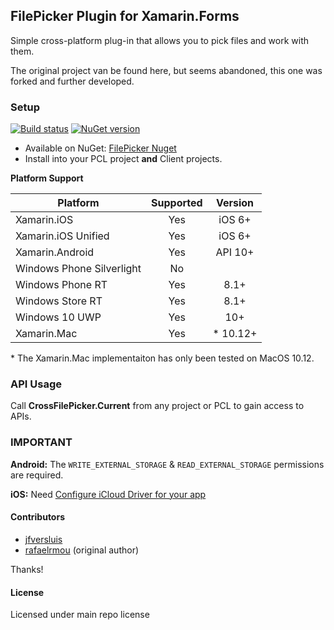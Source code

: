 ## FilePicker Plugin for Xamarin.Forms

Simple cross-platform plug-in that allows you to pick files and work with them.

The original project van be found here, but seems abandoned, this one was forked and further developed.

### Setup
[![Build status](https://ci.appveyor.com/api/projects/status/bbdou6ptk14tbak5?svg=true)](https://ci.appveyor.com/project/jfversluis/filepicker-plugin-for-xamarin-and-windows-5pvwc)
 [![NuGet version](https://badge.fury.io/nu/Xamarin.Plugin.FilePicker.svg)](https://badge.fury.io/nu/Xamarin.Plugin.FilePicker)

* Available on NuGet: [FilePicker Nuget](https://www.nuget.org/packages/Xamarin.Plugin.FilePicker/)
* Install into your PCL project **and** Client projects.

**Platform Support**

|Platform|Supported|Version|
| ------------------- | :-----------: | :------------------: |
|Xamarin.iOS|Yes|iOS 6+|
|Xamarin.iOS Unified|Yes|iOS 6+|
|Xamarin.Android|Yes|API 10+|
|Windows Phone Silverlight|No||
|Windows Phone RT|Yes|8.1+|
|Windows Store RT|Yes|8.1+|
|Windows 10 UWP|Yes|10+|
|Xamarin.Mac|Yes|* 10.12+|

\* The Xamarin.Mac implementaiton has only been tested on MacOS 10.12.

### API Usage

Call **CrossFilePicker.Current** from any project or PCL to gain access to APIs.

### **IMPORTANT**
**Android:**
The `WRITE_EXTERNAL_STORAGE` & `READ_EXTERNAL_STORAGE` permissions are required.

**iOS:** 
Need [Configure iCloud Driver for your app](https://developer.xamarin.com/guides/ios/platform_features/intro_to_cloudkit)

#### Contributors
* [jfversluis](https://github.com/jfversluis)
* [rafaelrmou](https://github.com/rafaelrmou) (original author)
 
Thanks!

#### License
Licensed under main repo license
